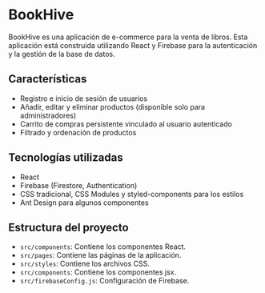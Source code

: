 # BookHive

BookHive es una aplicación de e-commerce para la venta de libros. Esta aplicación está construida utilizando React y Firebase para la autenticación y la gestión de la base de datos.

## Características

- Registro e inicio de sesión de usuarios
- Añadir, editar y eliminar productos (disponible solo para administradores)
- Carrito de compras persistente vinculado al usuario autenticado
- Filtrado y ordenación de productos

## Tecnologías utilizadas

- React
- Firebase (Firestore, Authentication)
- CSS tradicional, CSS Modules y styled-components para los estilos
- Ant Design para algunos componentes

## Estructura del proyecto

- `src/components`: Contiene los componentes React.
- `src/pages`: Contiene las páginas de la aplicación.
- `src/styles`: Contiene los archivos CSS.
- `src/components`: Contiene los componentes jsx.
- `src/firebaseConfig.js`: Configuración de Firebase.
